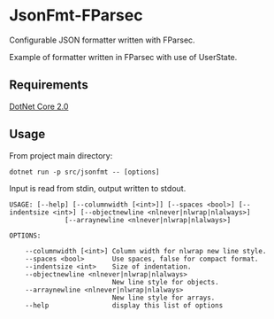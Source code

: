 # JsonFmt-FParsec

Configurable JSON formatter written with FParsec.

Example of formatter written in FParsec with use of UserState.

## Requirements

[DotNet Core 2.0](https://www.microsoft.com/net/download)

## Usage

From project main directory:

`dotnet run -p src/jsonfmt -- [options]`

Input is read from stdin, output written to stdout.

```
USAGE: [--help] [--columnwidth [<int>]] [--spaces <bool>] [--indentsize <int>] [--objectnewline <nlnever|nlwrap|nlalways>]
              [--arraynewline <nlnever|nlwrap|nlalways>]

OPTIONS:

    --columnwidth [<int>] Column width for nlwrap new line style.
    --spaces <bool>       Use spaces, false for compact format.
    --indentsize <int>    Size of indentation.
    --objectnewline <nlnever|nlwrap|nlalways>
                          New line style for objects.
    --arraynewline <nlnever|nlwrap|nlalways>
                          New line style for arrays.
    --help                display this list of options
```
